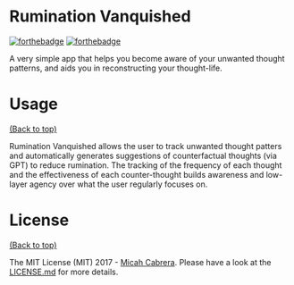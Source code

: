 # Rumination Vanquished

[![forthebadge](https://forthebadge.com/images/badges/made-with-python.svg)](http://forthebadge.com)
[![forthebadge](https://forthebadge.com/images/badges/made-with-javascript.svg)](http://forthebadge.com)

A very simple app that helps you become aware of your unwanted thought patterns, and aids you in reconstructing your thought-life.


# Usage

[(Back to top)](#rumination-vanquished)

Rumination Vanquished allows the user to track unwanted thought patters and automatically generates suggestions of counterfactual thoughts (via GPT) to reduce rumination.  The tracking of the frequency of each thought and the effectiveness of each counter-thought builds awareness and low-layer agency over what the user regularly focuses on.


# License

[(Back to top)](#rumination-vanquished)


The MIT License (MIT) 2017 - [Micah Cabrera](https://github.com/MicahBe). Please have a look at the [LICENSE.md](LICENSE.md) for more details.
